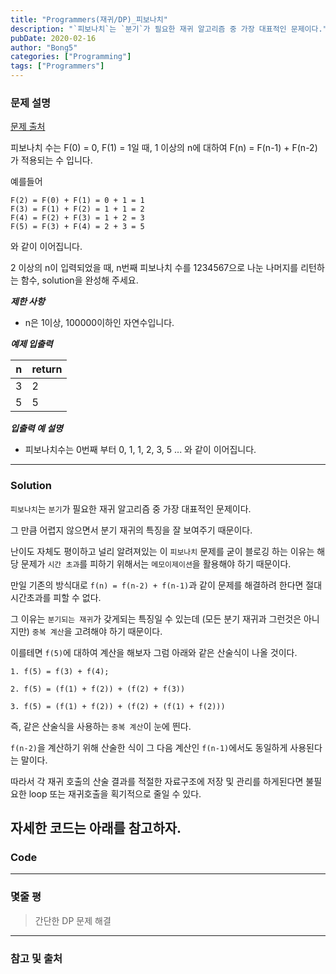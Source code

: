 ```yaml
---
title: "Programmers(재귀/DP)_피보나치"
description: "`피보나치`는 `분기`가 필요한 재귀 알고리즘 중 가장 대표적인 문제이다."
pubDate: 2020-02-16
author: "Bong5"
categories: ["Programming"]
tags: ["Programmers"]
---
```



### 문제 설명

[문제 출처](https://programmers.co.kr/learn/courses/30/lessons/12945)

피보나치 수는 F(0) = 0, F(1) = 1일 때, 1 이상의 n에 대하여 F(n) = F(n-1) + F(n-2) 가 적용되는 수 입니다.

예를들어
```
F(2) = F(0) + F(1) = 0 + 1 = 1
F(3) = F(1) + F(2) = 1 + 1 = 2
F(4) = F(2) + F(3) = 1 + 2 = 3
F(5) = F(3) + F(4) = 2 + 3 = 5
```
와 같이 이어집니다.

2 이상의 n이 입력되었을 때, n번째 피보나치 수를 1234567으로 나눈 나머지를 리턴하는 함수, solution을 완성해 주세요.

**_제한 사항_**

- n은 1이상, 100000이하인 자연수입니다.

**_예제 입출력_**

| n |	return |
|---|---|
| 3 | 2 |
| 5 | 5 |

**_입출력 예 설명_**

- 피보나치수는 0번째 부터 0, 1, 1, 2, 3, 5 ... 와 같이 이어집니다.

---

### Solution

`피보나치`는 `분기`가 필요한 재귀 알고리즘 중 가장 대표적인 문제이다.

그 만큼 어렵지 않으면서 분기 재귀의 특징을 잘 보여주기 때문이다.

난이도 자체도 평이하고 널리 알려져있는 이 `피보나치` 문제를 굳이 블로깅 하는 이유는 해당 문제가 `시간 초과`를 피하기 위해서는 `메모이제이션`을 활용해야 하기 때문이다.

만일 기존의 방식대로 `f(n) = f(n-2) + f(n-1)`과 같이 문제를 해결하려 한다면 절대 시간초과를 피할 수 없다.

그 이유는 `분기되는 재귀`가 갖게되는 특징일 수 있는데 (모든 분기 재귀과 그런것은 아니지만) `중복 계산`을 고려해야 하기 때문이다.

이를테면 `f(5)`에 대하여 계산을 해보자 그럼 아래와 같은 산술식이 나올 것이다.

```
1. f(5) = f(3) + f(4);

2. f(5) = (f(1) + f(2)) + (f(2) + f(3))

3. f(5) = (f(1) + f(2)) + (f(2) + (f(1) + f(2)))
```
즉, 같은 산술식을 사용하는 `중복 계산`이 눈에 띈다.

`f(n-2)`을 계산하기 위해 산술한 식이 그 다음 계산인 `f(n-1)`에서도 동일하게 사용된다는 말이다.

따라서 각 재귀 호출의 산술 결과를 적절한 자료구조에 저장 및 관리를 하게된다면 불필요한 loop 또는 재귀호출을 획기적으로 줄일 수 있다.

자세한 코드는 아래를 참고하자.
---

### Code

<script src="https://gist.github.com/BongHoLee/ad2864e5f13bb132e7128da0d4322984.js"></script>

---

### 몇줄 평


> 간단한 DP 문제 해결


---



### 참고 및 출처
